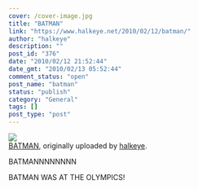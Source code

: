 ```yaml
---
cover: /cover-image.jpg
title: "BATMAN"
link: "https://www.halkeye.net/2010/02/12/batman/"
author: "halkeye"
description: ""
post_id: "376"
date: "2010/02/12 21:52:44"
date_gmt: "2010/02/13 05:52:44"
comment_status: "open"
post_name: "batman"
status: "publish"
category: "General"
tags: []
post_type: "post"
---
```


![](http://farm5.static.flickr.com/4046/4353110560_5f06134f08.jpg)   
[BATMAN](http://www.flickr.com/photos/halkeye/4353110560/), originally uploaded by [halkeye](http://www.flickr.com/people/halkeye/).

BATMANNNNNNNN  
  
BATMAN WAS AT THE OLYMPICS!